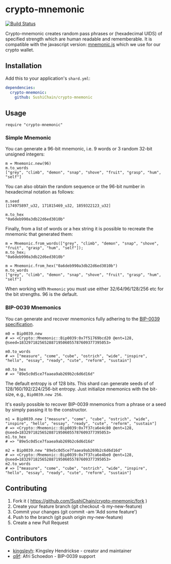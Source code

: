 # crypto-mnemonic

[![Build Status](https://travis-ci.org/SushiChain/crypto-mnemonic.svg?branch=master)](https://travis-ci.org/SushiChain/crypto-mnemonic)

Crypto-mnemonic creates random pass phrases or (hexadecimal UIDS) of specified strength which are human readable and rememberable. It is compatible with the javascript version: [mnemonic.js](https://github.com/modulesio/mnemonic.js/blob/master/mnemonic.js) which we use for our crypto wallet.

## Installation

Add this to your application's `shard.yml`:

```yaml
dependencies:
  crypto-mnemonic:
    github: SushiChain/crypto-mnemonic
```

## Usage

```crystal
require "crypto-mnemonic"
```

### Simple Mnemonic
You can generate a 96-bit mnemonic, i.e. 9 words or 3 random 32-bit unsigned integers:

```
m = Mnemonic.new(96)
m.to_words
["grey", "climb", "demon", "snap", "shove", "fruit", "grasp", "hum", "self"]
```

You can also obtain the random sequence or the 96-bit number in hexadecimal notation as follows:

```
m.seed
[174975897_u32, 171815469_u32, 1859322123_u32]

m.to_hex
"0a6deb990a3db22d6ed3010b"
```

Finally, from a list of words or a hex string it is possible to recreate the mnemonic that generated them:

```
m = Mnemonic.from_words(["grey", "climb", "demon", "snap", "shove", "fruit", "grasp", "hum", "self"]);
m.to_hex;
"0a6deb990a3db22d6ed3010b"

m = Mnemonic.from_hex("0a6deb990a3db22d6ed3010b")
m.to_words
["grey", "climb", "demon", "snap", "shove", "fruit", "grasp", "hum", "self"]
```

When working with `Mnemonic` you must use either 32/64/96/128/256 etc for the bit strengths. 96 is the default.

### BIP-0039 Mnemonics
You can generate and recover mnemonics fully adhering to the [BIP-0039 specification](https://github.com/bitcoin/bips/blob/master/bip-0039.mediawiki).

```crystal
m0 = Bip0039.new
# => <Crypto::Mnemonic::Bip0039:0x7f51769bcd20 @ent=128, @seed=183297182565288719506055787609377395053>

m0.to_words
# => ["measure", "come", "cube", "ostrich", "wide", "inspire", "hello", "essay", "ready", "cute", "reform", "sustain"]

m0.to_hex
# => "89e5c0d5ce7faaea9ab269b2c6d6d16d"
```

The default entropy is of 128 bits. This shard can generate seeds of of 128/160/192/224/256-bit entropy. Just initialize mnemonics with the bit-size, e.g., `Bip0039.new 256`.

It's easily possible to recover BIP-0039 mnemonics from a phrase or a seed by simply passing it to the constructor.

```crystal
m1 = Bip0039.new ["measure", "come", "cube", "ostrich", "wide", "inspire", "hello", "essay", "ready", "cute", "reform", "sustain"]
# => <Crypto::Mnemonic::Bip0039:0x7f37ca6e4c80 @ent=128, @seed=183297182565288719506055787609377395053>
m1.to_hex
# => "89e5c0d5ce7faaea9ab269b2c6d6d16d"

m2 = Bip0039.new "89e5c0d5ce7faaea9ab269b2c6d6d16d"
# => <Crypto::Mnemonic::Bip0039:0x7f37ca6e4be0 @ent=128, @seed=183297182565288719506055787609377395053>
m2.to_words
# => ["measure", "come", "cube", "ostrich", "wide", "inspire", "hello", "essay", "ready", "cute", "reform", "sustain"]
```

## Contributing

1. Fork it ( https://github.com/SushiChain/crypto-mnemonic/fork )
2. Create your feature branch (git checkout -b my-new-feature)
3. Commit your changes (git commit -am 'Add some feature')
4. Push to the branch (git push origin my-new-feature)
5. Create a new Pull Request

## Contributors

- [kingsleyh](https://github.com/kingsleyh): Kingsley Hendrickse - creator and  maintainer
- [q9f](https://github.com/q9f): Afri Schoedon - BIP-0039 support
